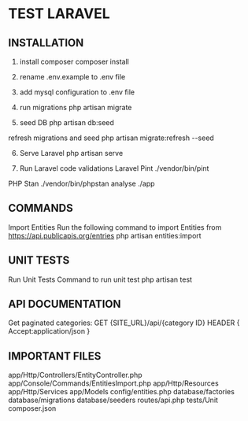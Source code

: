 # TEST LARAVEL

## INSTALLATION

1. install composer
composer install

2. rename .env.example to .env file

3. add mysql configuration to .env file

4. run migrations
php artisan migrate

5. seed DB
php artisan db:seed

refresh migrations and seed
php artisan migrate:refresh --seed

6. Serve Laravel
php artisan serve

7. Run Laravel code validations
Laravel Pint
./vendor/bin/pint

PHP Stan
./vendor/bin/phpstan analyse ./app

## COMMANDS

Import Entities
Run the following command to import Entities from https://api.publicapis.org/entries
php artisan entities:import

## UNIT TESTS

Run Unit Tests
Command to run unit test
php artisan test

## API DOCUMENTATION

Get paginated categories:
GET {SITE_URL}/api/{category ID}
HEADER {
    Accept:application/json
}

## IMPORTANT FILES

app/Http/Controllers/EntityController.php
app/Console/Commands/EntitiesImport.php
app/Http/Resources
app/Http/Services
app/Models
config/entities.php
database/factories
database/migrations
database/seeders
routes/api.php
tests/Unit
composer.json
